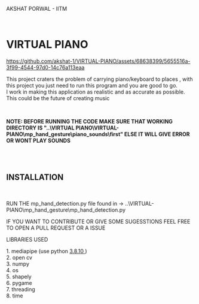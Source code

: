 <p> AKSHAT PORWAL - IITM </p>
<br>
<h1>VIRTUAL PIANO</h1>


https://github.com/akshat-1/VIRTUAL-PIANO/assets/68638399/5655516a-3f99-4544-97d0-14c76a113eaa
<P> This project craters the problem of carrying piano/keyboard to places , with this project you just need to run this program and you are good to go. <br> I work in making this application as realistic and as accurate as possible. This could be the future of creating music  </p>

<br>
<p><b> NOTE: BEFORE RUNNING THE CODE MAKE SURE THAT WORKING DIRECTORY IS "..\VIRTUAL PIANO\VIRTUAL-PIANO\mp_hand_gesture\piano_sounds\first" ELSE IT WILL GIVE ERROR OR WONT PLAY SOUNDS </b></p>
<br>
<br>
<h2> INSTALLATION </h2>
<br>
<p> RUN THE mp_hand_detection.py file found in -> ..\VIRTUAL-PIANO\mp_hand_gesture\mp_hand_detection.py </p>
<p> IF YOU WANT TO CONTRIBUTE OR GIVE SOME SUGESSTIONS FEEL FREE TO OPEN A PULL REQUEST OR A ISSUE</p>
<Kh2> LIBRARIES USED </h2>
<br>
<p>1. mediapipe (use python <a href="https://www.python.org/downloads/release/python-3810/">3.8.10 </a>) <br>2. open cv<br>3. numpy<br>4. os<br>5. shapely<br>6. pygame<br>7. threading<br>8. time</p>

